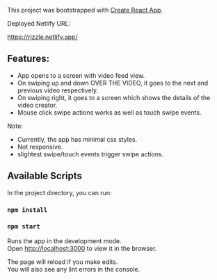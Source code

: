This project was bootstrapped with [Create React App](https://github.com/facebook/create-react-app).

Deployed Netlify URL:

https://rizzle.netlify.app/

## Features:
 - App opens to a screen with video feed view.
 - On swiping up and down OVER THE VIDEO, it goes to the next and previous video respectively. 
 - On swiping right, it goes to a screen which shows the details of the video creator.
 - Mouse click swipe actions works as well as touch swipe events.

  Note:
 - Currently, the app has minimal css styles.
 - Not responsive.
 - slightest swipe/touch events trigger swipe actions.

## Available Scripts

In the project directory, you can run:

### `npm install`
### `npm start`

Runs the app in the development mode.<br />
Open [http://localhost:3000](http://localhost:3000) to view it in the browser.

The page will reload if you make edits.<br />
You will also see any lint errors in the console.